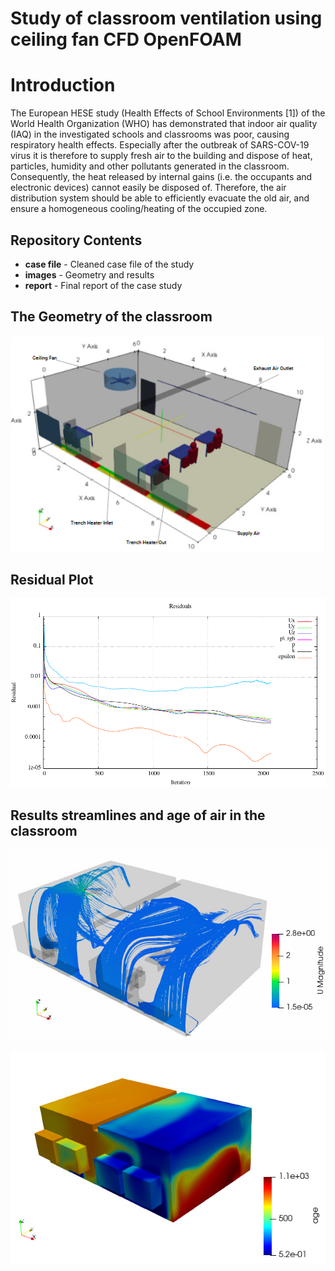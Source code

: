 # Study of classroom ventilation using ceiling fan CFD OpenFOAM

# Introduction
The European HESE study (Health Effects of School Environments [1]) of the World Health Organization (WHO) has demonstrated that indoor air quality (IAQ) in the investigated
schools and classrooms was poor, causing respiratory health effects. Especially after the outbreak of SARS-COV-19 virus it is therefore to supply fresh air to the building and dispose of heat, particles, humidity and other pollutants generated in the classroom. Consequently, the heat released by internal gains (i.e. the occupants and electronic devices) cannot easily be disposed of. Therefore, the air distribution system should be able to efficiently evacuate the old air, and ensure a homogeneous cooling/heating of the occupied zone. 

## Repository Contents
- **case file** - Cleaned case file of the study
- **images** - Geometry and results
- **report** - Final report of the case study

## The Geometry of the classroom
![](https://github.com/4rchB1sh0p/Classroom-Ventilation-CFD-OpenFOAM/blob/main/images/d2%20geom_2.PNG)

## Residual Plot
![](https://github.com/4rchB1sh0p/Classroom-Ventilation-CFD-OpenFOAM/blob/main/images/backup_residuals-plot.png)

## Results streamlines and age of air in the classroom
![](https://github.com/4rchB1sh0p/Classroom-Ventilation-CFD-OpenFOAM/blob/main/images/D2_streamlines_final_v2.PNG)

![](https://github.com/4rchB1sh0p/Classroom-Ventilation-CFD-OpenFOAM/blob/main/images/D2_Age_room.PNG)
